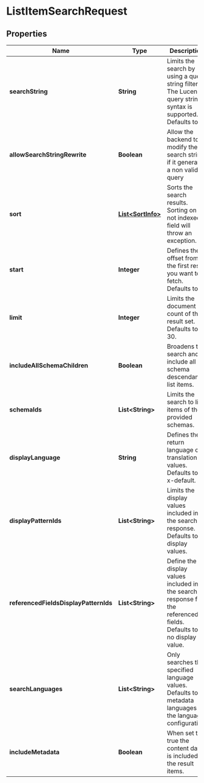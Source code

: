 
# ListItemSearchRequest

## Properties
Name | Type | Description | Notes
------------ | ------------- | ------------- | -------------
**searchString** | **String** | Limits the search by using a query string filter. The Lucene query string syntax is supported. Defaults to *. |  [optional]
**allowSearchStringRewrite** | **Boolean** | Allow the backend to modify the search string if it generates a non valid query | 
**sort** | [**List&lt;SortInfo&gt;**](SortInfo.md) | Sorts the search results. Sorting on a not indexed field will throw an exception. |  [optional]
**start** | **Integer** | Defines the offset from the first result you want to fetch. Defaults to 0. | 
**limit** | **Integer** | Limits the document count of the result set. Defaults to 30. | 
**includeAllSchemaChildren** | **Boolean** | Broadens the search and include all schema descendant list items. | 
**schemaIds** | **List&lt;String&gt;** | Limits the search to list items of the provided schemas. |  [optional]
**displayLanguage** | **String** | Defines the return language of translation values. Defaults to x-default. |  [optional]
**displayPatternIds** | **List&lt;String&gt;** | Limits the display values included in the search response. Defaults to all display values. |  [optional]
**referencedFieldsDisplayPatternIds** | **List&lt;String&gt;** | Define the display values included in the search response for the referenced fields. Defaults to no display value. |  [optional]
**searchLanguages** | **List&lt;String&gt;** | Only searches the specified language values. Defaults to all metadata languages of the language configuration. |  [optional]
**includeMetadata** | **Boolean** | When set to true the content data is included in the result items. | 



